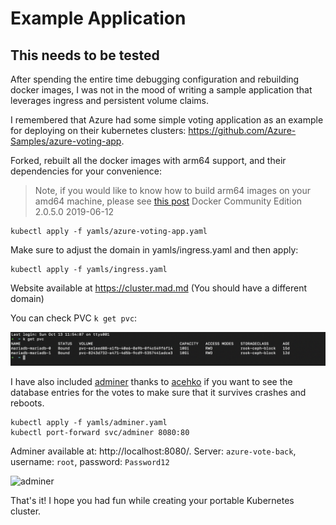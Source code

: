 # Example Application

## This needs to be tested

After spending the entire time debugging configuration and rebuilding docker images, I was not in the mood of writing a sample application that leverages ingress and persistent volume claims.

I remembered that Azure had some simple voting application as an example for deploying on their kubernetes clusters: https://github.com/Azure-Samples/azure-voting-app.

Forked, rebuilt all the docker images with arm64 support, and their dependencies for your convenience:

> Note, if you would like to know how to build arm64 images on your amd64 machine, please see [this post](https://medium.com/@carlosedp/cross-building-arm64-images-on-docker-desktop-254d1e0bc1f9)
> Docker Community Edition 2.0.5.0 2019-06-12

```
kubectl apply -f yamls/azure-voting-app.yaml
```

Make sure to adjust the domain in yamls/ingress.yaml and then apply:

```
kubectl apply -f yamls/ingress.yaml
```

Website available at https://cluster.mad.md (You should have a different domain)

You can check PVC `k get pvc`:

![pvc](../images/pvc.png)

I have also included [adminer](https://hub.docker.com/_/adminer/) thanks to [acehko](https://github.com/acehko/kubernetes-examples/tree/master/adminer) if you want to see the database entries for the votes to make sure that it survives crashes and reboots.

```
kubectl apply -f yamls/adminer.yaml
kubectl port-forward svc/adminer 8080:80
```

Adminer available at: http://localhost:8080/. Server: `azure-vote-back`, username: `root`, password: `Password12`

![adminer](../images/adminer.png)

That's it! I hope you had fun while creating your portable Kubernetes cluster.
